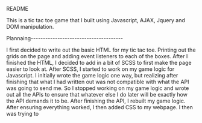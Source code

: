 README

This is a tic tac toe game that I built using Javascript, AJAX, Jquery and DOM manipulation.

Plannaing--------------------------------------

I first decided to write out the basic HTML for my tic tac toe. Printing out the grids on the page and adding event listeners to each of the boxes. After I finished the HTML, I decided to add in a bit of SCSS to first make the page easier to look at. After SCSS, I started to work on my game logic for Javascript. I initially wrote the game logic one way, but realizing after finishing that what I had written out was not compatible with what the API was going to send me. So I stopped working on my game logic and wrote out all the APIs to ensure that whatever else I do later will be exactly how the API demands it to be. After finishing the API, I rebuilt my game logic. After ensuring everything worked, I then added CSS to my webpage. I then was trying to 
